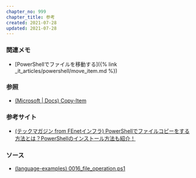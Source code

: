 ```yaml
---
chapter_no: 999
chapter_title: 参考
created: 2021-07-28
updated: 2021-07-28
---
```

### 関連メモ
- [PowerShellでファイルを移動する]({% link _it_articles/powershell/move_item.md %})

### 参照
- [(Microsoft \| Docs) Copy-Item](https://docs.microsoft.com/en-us/powershell/module/microsoft.powershell.management/copy-item)

### 参考サイト
- [(テックマガジン from FEnetインフラ) PowerShellでファイルコピーをする方法とは？PowerShellのインストール方法も紹介！](https://www.fenet.jp/infla/column/engineer/powershell%E3%81%A7%E3%83%95%E3%82%A1%E3%82%A4%E3%83%AB%E3%82%B3%E3%83%94%E3%83%BC%E3%82%92%E3%81%99%E3%82%8B%E6%96%B9%E6%B3%95%E3%81%A8%E3%81%AF%EF%BC%9Fpowershell%E3%81%AE%E3%82%A4%E3%83%B3%E3%82%B9/)

### ソース
- [(language-examples) 0016_file_operation.ps1](https://github.com/fumokmm/language-examples/blob/main/PowerShell/0016_file_operation.ps1)
